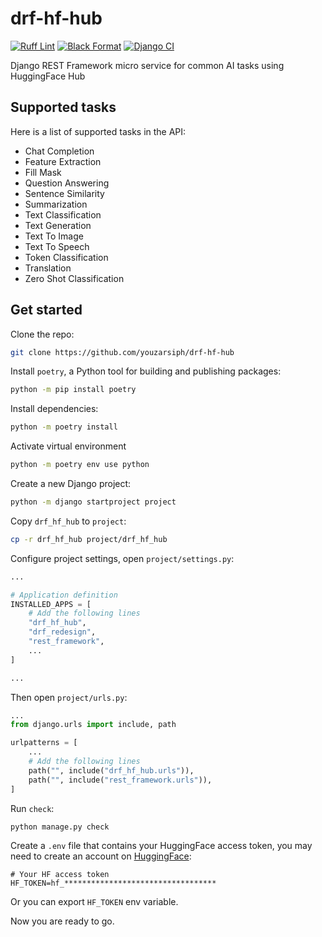 # drf-hf-hub

[![Ruff Lint](https://github.com/youzarsiph/drf-hf-hub/actions/workflows/ruff.yml/badge.svg)](https://github.com/youzarsiph/drf-hf-hub/actions/workflows/ruff.yml)
[![Black Format](https://github.com/youzarsiph/drf-hf-hub/actions/workflows/black.yml/badge.svg)](https://github.com/youzarsiph/drf-hf-hub/actions/workflows/black.yml)
[![Django CI](https://github.com/youzarsiph/drf-hf-hub/actions/workflows/django.yml/badge.svg)](https://github.com/youzarsiph/drf-hf-hub/actions/workflows/django.yml)

Django REST Framework micro service for common AI tasks using HuggingFace Hub

## Supported tasks

Here is a list of supported tasks in the API:

- Chat Completion
- Feature Extraction
- Fill Mask
- Question Answering
- Sentence Similarity
- Summarization
- Text Classification
- Text Generation
- Text To Image
- Text To Speech
- Token Classification
- Translation
- Zero Shot Classification

## Get started

Clone the repo:

```bash
git clone https://github.com/youzarsiph/drf-hf-hub
```

Install `poetry`, a Python tool for building and publishing packages:

```bash
python -m pip install poetry
```

Install dependencies:

```bash
python -m poetry install
```

Activate virtual environment

```bash
python -m poetry env use python
```

Create a new Django project:

```bash
python -m django startproject project
```

Copy `drf_hf_hub` to `project`:

```bash
cp -r drf_hf_hub project/drf_hf_hub
```

Configure project settings, open `project/settings.py`:

```python
...

# Application definition
INSTALLED_APPS = [
    # Add the following lines
    "drf_hf_hub",
    "drf_redesign",
    "rest_framework",
    ...
]

...
```

Then open `project/urls.py`:

```python
...
from django.urls import include, path

urlpatterns = [
    ...
    # Add the following lines
    path("", include("drf_hf_hub.urls")),
    path("", include("rest_framework.urls")),
]

```

Run `check`:

```bash
python manage.py check
```

Create a `.env` file that contains your HuggingFace access token, you may need to create an account on [HuggingFace](https://huggingface.co/):

```env
# Your HF access token
HF_TOKEN=hf_**********************************

```

Or you can export `HF_TOKEN` env variable.

Now you are ready to go.
